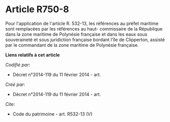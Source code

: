 # Article R750-8

Pour l'application de l'article R. 532-13, les références au préfet maritime sont remplacées par les références au haut-
commissaire de la République dans la zone maritime de Polynésie française et dans les eaux sous souveraineté et sous
juridiction française bordant l'île de Clipperton, assisté par le commandant de la zone maritime de Polynésie française.

**Liens relatifs à cet article**

_Codifié par_:

  - Décret n°2014-119 du 11 février 2014 - art.

_Créé par_:

  - Décret n°2014-119 du 11 février 2014 - art.

_Cite_:

  - Code du patrimoine - art. R532-13 (V)
